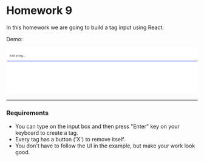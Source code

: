 # Homework 9

In this homework we are going to build a tag input using React.

Demo:

![Example](../diagram/dist/tags.gif)

---

### Requirements

* You can type on the input box and then press "Enter" key on your keyboard to create a tag.
* Every tag has a button ('X') to remove itself.
* You don't have to follow the UI in the example, but make your work look good.
